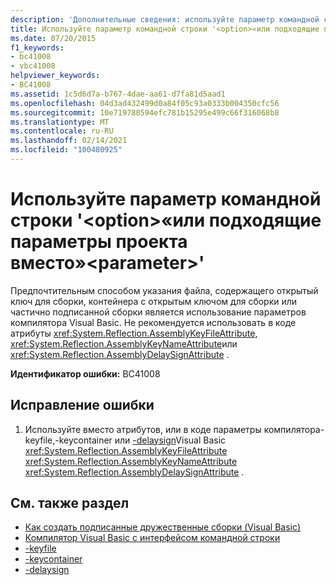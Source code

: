 ```yaml
---
description: 'Дополнительные сведения: используйте параметр командной строки " <option> " или соответствующие параметры проекта вместо " <parameter> "'
title: Используйте параметр командной строки '<option>«или подходящие параметры проекта вместо»<parameter>'
ms.date: 07/20/2015
f1_keywords:
- bc41008
- vbc41008
helpviewer_keywords:
- BC41008
ms.assetid: 1c5d6d7a-b767-4dae-aa61-d7fa81d5aad1
ms.openlocfilehash: 04d3ad432499d0a84f05c93a0333b004350cfc56
ms.sourcegitcommit: 10e719780594efc781b15295e499c66f316068b8
ms.translationtype: MT
ms.contentlocale: ru-RU
ms.lasthandoff: 02/14/2021
ms.locfileid: "100480925"
---
```

# <a name="use-command-line-option-option-or-appropriate-project-settings-instead-of-parameter"></a>Используйте параметр командной строки '\<option>«или подходящие параметры проекта вместо»\<parameter>'

Предпочтительным способом указания файла, содержащего открытый ключ для сборки, контейнера с открытым ключом для сборки или частично подписанной сборки является использование параметров компилятора Visual Basic. Не рекомендуется использовать в коде атрибуты <xref:System.Reflection.AssemblyKeyFileAttribute>, <xref:System.Reflection.AssemblyKeyNameAttribute>или <xref:System.Reflection.AssemblyDelaySignAttribute> .  
  
 **Идентификатор ошибки:** BC41008  
  
## <a name="to-correct-this-error"></a>Исправление ошибки  
  
1. Используйте вместо [](../reference/command-line-compiler/keyfile.md)атрибутов, или [](../reference/command-line-compiler/keycontainer.md)в коде параметры компилятора-keyfile,-keycontainer или [-delaysign](../reference/command-line-compiler/delaysign.md)Visual Basic <xref:System.Reflection.AssemblyKeyFileAttribute> <xref:System.Reflection.AssemblyKeyNameAttribute> <xref:System.Reflection.AssemblyDelaySignAttribute> .  
  
## <a name="see-also"></a>См. также раздел

- [Как создать подписанные дружественные сборки (Visual Basic)](../../standard/assembly/create-signed-friend.md)
- [Компилятор Visual Basic с интерфейсом командной строки](../reference/command-line-compiler/index.md)
- [-keyfile](../reference/command-line-compiler/keyfile.md)
- [-keycontainer](../reference/command-line-compiler/keycontainer.md)
- [-delaysign](../reference/command-line-compiler/delaysign.md)
